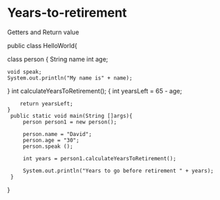 # Years-to-retirement
Getters and Return value

public class HelloWorld{

class person {
    String name
    int age;
    
    void speak;
    System.out.println("My name is" + name);

}
    int calculateYearsToRetirement(); {
        int yearsLeft = 65 - age;
        
        return yearsLeft;    
    }
     public static void main(String []args){
         person person1 = new person();
     
         person.name = "David";
         person.age = "30";
         person.speak ();
     
         int years = person1.calculateYearsToRetirement();
         
         System.out.println("Years to go before retirement " + years);
     }
     
}
